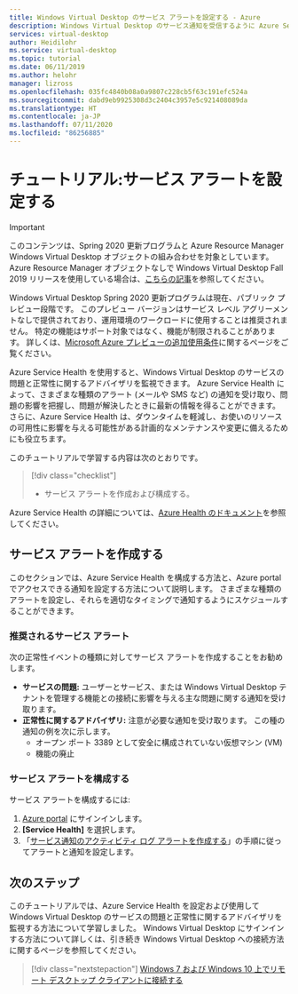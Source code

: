 ```yaml
---
title: Windows Virtual Desktop のサービス アラートを設定する - Azure
description: Windows Virtual Desktop のサービス通知を受信するように Azure Service Health を設定する方法。
services: virtual-desktop
author: Heidilohr
ms.service: virtual-desktop
ms.topic: tutorial
ms.date: 06/11/2019
ms.author: helohr
manager: lizross
ms.openlocfilehash: 035fc4840b08a0a9807c228cb5f63c191efc524a
ms.sourcegitcommit: dabd9eb9925308d3c2404c3957e5c921408089da
ms.translationtype: HT
ms.contentlocale: ja-JP
ms.lasthandoff: 07/11/2020
ms.locfileid: "86256885"
---
```

# <a name="tutorial-set-up-service-alerts"></a>チュートリアル:サービス アラートを設定する

>[!IMPORTANT]
>このコンテンツは、Spring 2020 更新プログラムと Azure Resource Manager Windows Virtual Desktop オブジェクトの組み合わせを対象としています。 Azure Resource Manager オブジェクトなしで Windows Virtual Desktop Fall 2019 リリースを使用している場合は、[こちらの記事](./virtual-desktop-fall-2019/set-up-service-alerts-2019.md)を参照してください。
>
> Windows Virtual Desktop Spring 2020 更新プログラムは現在、パブリック プレビュー段階です。 このプレビュー バージョンはサービス レベル アグリーメントなしで提供されており、運用環境のワークロードに使用することは推奨されません。 特定の機能はサポート対象ではなく、機能が制限されることがあります。 
> 詳しくは、[Microsoft Azure プレビューの追加使用条件](https://azure.microsoft.com/support/legal/preview-supplemental-terms/)に関するページをご覧ください。

Azure Service Health を使用すると、Windows Virtual Desktop のサービスの問題と正常性に関するアドバイザリを監視できます。 Azure Service Health によって、さまざまな種類のアラート (メールや SMS など) の通知を受け取り、問題の影響を把握し、問題が解決したときに最新の情報を得ることができます。 さらに、Azure Service Health は、ダウンタイムを軽減し、お使いのリソースの可用性に影響を与える可能性がある計画的なメンテナンスや変更に備えるためにも役立ちます。

このチュートリアルで学習する内容は次のとおりです。

> [!div class="checklist"]
> * サービス アラートを作成および構成する。

Azure Service Health の詳細については、[Azure Health のドキュメント](https://docs.microsoft.com/azure/service-health/)を参照してください。

## <a name="create-service-alerts"></a>サービス アラートを作成する

このセクションでは、Azure Service Health を構成する方法と、Azure portal でアクセスできる通知を設定する方法について説明します。 さまざまな種類のアラートを設定し、それらを適切なタイミングで通知するようにスケジュールすることができます。

### <a name="recommended-service-alerts"></a>推奨されるサービス アラート

次の正常性イベントの種類に対してサービス アラートを作成することをお勧めします。

- **サービスの問題:** ユーザーとサービス、または Windows Virtual Desktop テナントを管理する機能との接続に影響を与える主な問題に関する通知を受け取ります。
- **正常性に関するアドバイザリ:** 注意が必要な通知を受け取ります。 この種の通知の例を次に示します。
    - オープン ポート 3389 として安全に構成されていない仮想マシン (VM)
    - 機能の廃止

### <a name="configure-service-alerts"></a>サービス アラートを構成する

サービス アラートを構成するには:

1. [Azure portal](https://portal.azure.com/) にサインインします。
2. **[Service Health]** を選択します。
3. 「[サービス通知のアクティビティ ログ アラートを作成する](https://docs.microsoft.com/azure/azure-monitor/platform/alerts-activity-log-service-notifications?toc=%2Fazure%2Fservice-health%2Ftoc.json#alert-and-new-action-group-using-azure-portal)」の手順に従ってアラートと通知を設定します。

## <a name="next-steps"></a>次のステップ

このチュートリアルでは、Azure Service Health を設定および使用して Windows Virtual Desktop のサービスの問題と正常性に関するアドバイザリを監視する方法について学習しました。 Windows Virtual Desktop にサインインする方法について詳しくは、引き続き Windows Virtual Desktop への接続方法に関するページを参照してください。

> [!div class="nextstepaction"]
> [Windows 7 および Windows 10 上でリモート デスクトップ クライアントに接続する](./connect-windows-7-10.md)
